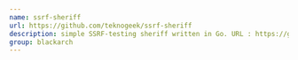 ```yaml
---
name: ssrf-sheriff
url: https://github.com/teknogeek/ssrf-sheriff
description: simple SSRF-testing sheriff written in Go. URL : https://github.com/teknogeek/ssrf-sheriff Groups : blackarch blackarch-webapp blackarch-proxy
group: blackarch
---
```

